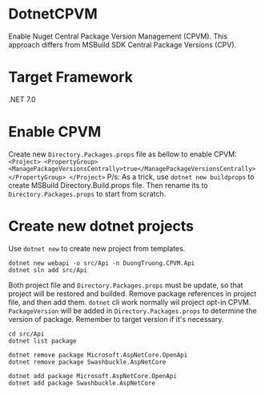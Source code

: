 # DotnetCPVM
Enable Nuget Central Package Version Management (CPVM). This approach differs from MSBuild SDK Central Package Versions (CPV).

# Target Framework
.NET 7.0

# Enable CPVM
Create new `Directory.Packages.props` file as bellow to enable CPVM:
`
<Project>
  <PropertyGroup>
    <ManagePackageVersionsCentrally>true</ManagePackageVersionsCentrally>
  </PropertyGroup>
</Project>
`
P/s: As a trick, use `dotnet new buildprops` to create MSBuild Directory.Build.props file. Then rename its to `Directory.Packages.props` to start from scratch.

# Create new dotnet projects
Use `dotnet new` to create new project from templates.
```
dotnet new webapi -o src/Api -n DuongTruong.CPVM.Api
dotnet sln add src/Api
```
Both project file and `Directory.Packages.props` must be update, so that project will be restored and builded. Remove package references in project file, and then add them. `dotnet` cli work normally wil project opt-in CPVM. `PackageVersion` will be added in `Directory.Packages.props` to determine the version of package. Remember to target version if it's necessary.
```
cd src/Api
dotnet list package

dotnet remove package Microsoft.AspNetCore.OpenApi
dotnet remove package Swashbuckle.AspNetCore

dotnet add package Microsoft.AspNetCore.OpenApi
dotnet add package Swashbuckle.AspNetCore
```
